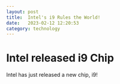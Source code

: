 ```yaml
---
layout: post
title:  Intel's i9 Rules the World!
date:   2023-02-12 12:20:53
category: technology
---
```

# Intel released i9 Chip
Intel has just released a new chip, i9!